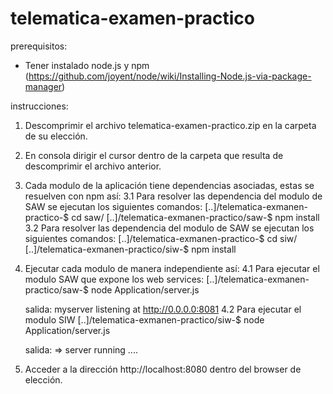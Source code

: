 telematica-examen-practico
==========================

prerequisitos:

- Tener instalado node.js y npm (https://github.com/joyent/node/wiki/Installing-Node.js-via-package-manager)


instrucciones:

1. Descomprimir el archivo telematica-examen-practico.zip en la carpeta de su elección.
2. En consola dirigir el cursor dentro de la carpeta que resulta de descomprimir el archivo anterior.
3. Cada modulo de la aplicación tiene dependencias asociadas, estas se resuelven con npm así:
  3.1 Para resolver las dependencia del modulo de SAW se ejecutan los siguientes comandos:
        [..]/telematica-exmanen-practico-$ cd saw/
        [..]/telematica-exmanen-practico/saw-$ npm install
  3.2 Para resolver las dependencia del modulo de SAW se ejecutan los siguientes comandos:
        [..]/telematica-exmanen-practico-$ cd siw/
        [..]/telematica-exmanen-practico/siw-$ npm install
4. Ejecutar cada modulo de manera independiente así:
  4.1 Para ejecutar el modulo SAW que expone los web services:
        [..]/telematica-exmanen-practico/saw-$ node Application/server.js
        
      salida:
        myserver listening at http://0.0.0.0:8081
  4.2 Para ejecutar el modulo SIW 
        [..]/telematica-exmanen-practico/siw-$ node Application/server.js
        
      salida:
        => server running ....
5. Acceder a la dirección http://localhost:8080 dentro del browser de elección.
